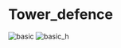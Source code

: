 # Tower_defence
![basic](https://user-images.githubusercontent.com/82996273/126213620-b0864322-3610-4dc7-b864-7309eb7e0b0f.jpg)
![basic_h](https://user-images.githubusercontent.com/82996273/126214720-c24ee1c8-33bb-42b4-afce-0481956e487f.jpg)
